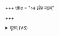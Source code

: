 +++
title = "०७ इहेह यद्वाम्"

+++
<details><summary>मूलम् (VS)</summary>

इ॒हेह॒ यद्वां॑ सम॒ना प॑पृ॒क्षे सेयम॒स्मे सु॑म॒तिर्वा॑जरत्ना। उ॑रु॒ष्यतं॑ जरि॒तारं॑ यु॒वं ह॑ श्रि॒तः कामो॑ नासत्या युव॒द्रिक् ॥
</details>